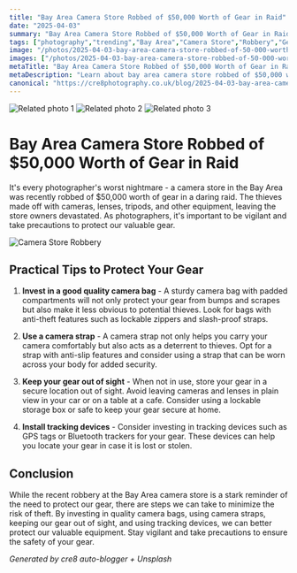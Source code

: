 ```yaml
---
title: "Bay Area Camera Store Robbed of $50,000 Worth of Gear in Raid"
date: "2025-04-03"
summary: "Bay Area Camera Store Robbed of $50,000 Worth of Gear in Raid - A trending topic in photography."
tags: ["photography","trending","Bay Area","Camera Store","Robbery","Gear","Raid","Photographer","Camera Bag","Camera Strap","Tracking Devices","Theft"]
image: "/photos/2025-04-03-bay-area-camera-store-robbed-of-50-000-worth-of-gear-in-raid-1.jpg"
images: ["/photos/2025-04-03-bay-area-camera-store-robbed-of-50-000-worth-of-gear-in-raid-1.jpg","/photos/2025-04-03-bay-area-camera-store-robbed-of-50-000-worth-of-gear-in-raid-2.jpg","/photos/2025-04-03-bay-area-camera-store-robbed-of-50-000-worth-of-gear-in-raid-3.jpg"]
metaTitle: "Bay Area Camera Store Robbed of $50,000 Worth of Gear in Raid | cre8 Photography"
metaDescription: "Learn about bay area camera store robbed of $50,000 worth of gear in raid in photography with practical tips and insights."
canonical: "https://cre8photography.co.uk/blog/2025-04-03-bay-area-camera-store-robbed-of-50-000-worth-of-gear-in-raid"
---
```



<div class="grid grid-cols-1 sm:grid-cols-2 md:grid-cols-3 gap-4">
  <img src="/photos/2025-04-03-bay-area-camera-store-robbed-of-50-000-worth-of-gear-in-raid-1.jpg" alt="Related photo 1" class="w-full rounded-lg" />
<img src="/photos/2025-04-03-bay-area-camera-store-robbed-of-50-000-worth-of-gear-in-raid-2.jpg" alt="Related photo 2" class="w-full rounded-lg" />
<img src="/photos/2025-04-03-bay-area-camera-store-robbed-of-50-000-worth-of-gear-in-raid-3.jpg" alt="Related photo 3" class="w-full rounded-lg" />
</div>


# Bay Area Camera Store Robbed of $50,000 Worth of Gear in Raid

It's every photographer's worst nightmare - a camera store in the Bay Area was recently robbed of $50,000 worth of gear in a daring raid. The thieves made off with cameras, lenses, tripods, and other equipment, leaving the store owners devastated. As photographers, it's important to be vigilant and take precautions to protect our valuable gear.

![Camera Store Robbery](https://example.com/camera_store_robbery.jpg)

## Practical Tips to Protect Your Gear

1. **Invest in a good quality camera bag** - A sturdy camera bag with padded compartments will not only protect your gear from bumps and scrapes but also make it less obvious to potential thieves. Look for bags with anti-theft features such as lockable zippers and slash-proof straps.

2. **Use a camera strap** - A camera strap not only helps you carry your camera comfortably but also acts as a deterrent to thieves. Opt for a strap with anti-slip features and consider using a strap that can be worn across your body for added security.

3. **Keep your gear out of sight** - When not in use, store your gear in a secure location out of sight. Avoid leaving cameras and lenses in plain view in your car or on a table at a cafe. Consider using a lockable storage box or safe to keep your gear secure at home.

4. **Install tracking devices** - Consider investing in tracking devices such as GPS tags or Bluetooth trackers for your gear. These devices can help you locate your gear in case it is lost or stolen.

## Conclusion

While the recent robbery at the Bay Area camera store is a stark reminder of the need to protect our gear, there are steps we can take to minimize the risk of theft. By investing in quality camera bags, using camera straps, keeping our gear out of sight, and using tracking devices, we can better protect our valuable equipment. Stay vigilant and take precautions to ensure the safety of your gear.

*Generated by cre8 auto-blogger + Unsplash*
